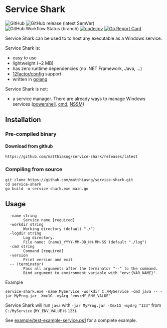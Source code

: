 # Service Shark

![GitHub](https://img.shields.io/github/license/matthiasng/service-shark)
![GitHub release (latest SemVer)](https://img.shields.io/github/v/release/matthiasng/service-shark?sort=semver)
![GitHub Workflow Status (branch)](https://img.shields.io/github/workflow/status/matthiasng/service-shark/build/master)
[![codecov](https://codecov.io/gh/matthiasng/service-shark/branch/master/graph/badge.svg)](https://codecov.io/gh/matthiasng/service-shark)
[![Go Report Card](https://goreportcard.com/badge/github.com/matthiasng/service-shark)](https://goreportcard.com/report/github.com/matthiasng/service-shark)

Service Shark can be used to to host any executable as a Windows service.

Service Shark is:
- easy to use
- lightweight (~2 MB)
- has zero runtime dependencies (no .NET Framework, Java, ...)
- [12factor/config](https://12factor.net/config) support
- written in [golang](https://golang.org/)

Service Shark is not:
- a service manager. There are already ways to manage Windows services ([powershell](https://docs.microsoft.com/de-de/powershell/scripting/samples/managing-services?view=powershell-6), [cmd](https://docs.microsoft.com/de-de/windows-server/administration/windows-commands/sc-create), [NSSM](https://nssm.cc/))

## Installation

### Pre-compiled binary

#### Download from github
```
https://github.com/matthiasng/service-shark/releases/latest
```

### Compiling from source
```
git clone https://github.com/matthiasng/service-shark.git
cd service-shark
go build -o service-shark.exe main.go
```

## Usage

```
  -name string
        Service name [required]
  -workdir string
        Working directory (default "./")
  -logdir string
        Log directory.
        File name: {name}_YYYY-MM-DD_HH-MM-SS (default "./log")
  -cmd string
        Command [required]
  -version
        Print version and exit
  -- (terminator)
        Pass all arguments after the terminator "--" to the command.
        Bind argument to environment variable with "env:{VAR_NAME}".
```

Example
```
service-shark.exe -name MyService -workdir C:/MyService -cmd java -- -jar MyProg.jar -Xmx1G -myArg "env:MY_ENV_VALUE"
```
Service Shark will run ``java`` with ``-jar MyProg.jar -Xmx1G -myArg "123"`` from ``C:/MyService`` (``MY_ENV_VALUE`` is ``123``).

See [example/test-example-service.ps1](./example/test-example-service.ps1) for a complete example.
